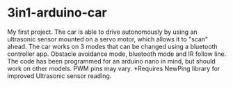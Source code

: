 # 3in1-arduino-car
My first project. The car is able to drive autonomously by using an ultrasonic sensor mounted on a servo motor, which allows it to "scan" ahead. The car works on 3 modes that can be changed using a bluetooth controller app. Obstacle avoidance mode, bluetooth mode and IR follow line. The code has been programmed for an arduino nano in mind, but should work on other models. PWM pins may vary. *Requires NewPing library for improved Ultrasonic sensor reading.
